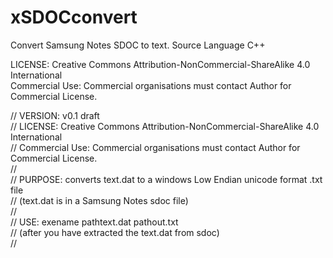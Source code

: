 # xSDOCconvert
Convert Samsung Notes SDOC to text.
Source Language C++

LICENSE: Creative Commons Attribution-NonCommercial-ShareAlike 4.0 International  
         Commercial Use: Commercial organisations must contact Author for Commercial License.

// VERSION: v0.1 draft  
// LICENSE: Creative Commons Attribution-NonCommercial-ShareAlike 4.0 International  
//          Commercial Use: Commercial organisations must contact Author for Commercial License.  
//  
// PURPOSE: converts text.dat to a windows Low Endian unicode format .txt file  
//          (text.dat is in a Samsung Notes sdoc file)  
//  
// USE: exename pathtext.dat pathout.txt  
//      (after you have extracted the text.dat from sdoc)  
//  
